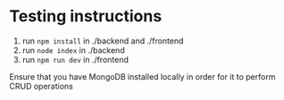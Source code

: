 # Testing instructions

1. run `npm install` in ./backend and ./frontend 
2. run `node index` in ./backend
3. run `npm run dev` in ./frontend

Ensure that you have MongoDB installed locally in order for it to perform CRUD operations
